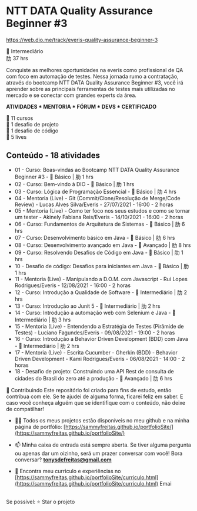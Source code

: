 # NTT DATA Quality Assurance Beginner #3
https://web.dio.me/track/everis-quality-assurance-beginner-3

 Intermediário<br>
肋 37 hrs<br>

Conquiste as melhores oportunidades na everis como profissional de QA com foco em automação de testes. Nessa jornada rumo a contratação, através do bootcamp NTT DATA Quality Assurance Beginner #3, você irá aprender sobre as principais ferramentas de testes mais utilizadas no mercado e se conectar com grandes experts da área.

<b>ATIVIDADES * MENTORIA * FÓRUM * DEVS * CERTIFICADO</b><br>

 11 cursos<br>
 1 desafio de projeto<br>
 1 desafio de código<br>
 5 lives<br>

## Conteúdo - 18 atividades
* 01 - Curso: Boas-vindas ao Bootcamp NTT DATA Quality Assurance Beginner #3 -  Básico | 肋 1 hrs
* 02 - Curso: Bem-vindo à DIO -  Básico | 肋 1 hrs
* 03 - Curso: Lógica de Programação Essencial -  Básico | 肋 4 hrs
* 04 - Mentoria (Live) - Git (Commit/Clone/Resolução de Merge/Code Review) - Lucas Alves Silva/Everis - 27/07/2021 - 16:00 - 2 horas
* 05 - Mentoria (Live) - Como ter foco nos seus estudos e como se tornar um tester - Akinely Fabiana Reis/Everis - 14/10/2021 - 16:00 - 2 horas
* 06 - Curso: Fundamentos de Arquitetura de Sistemas -  Básico | 肋 6 hrs
* 07 - Curso: Desenvolvimento básico em Java -  Básico | 肋 6 hrs
* 08 - Curso: Desenvolvimento avançado em Java -  Avançado | 肋 8 hrs
* 09 - Curso: Resolvendo Desafios de Código em Java -  Básico | 肋 1 hrs
* 10 - Desafio de código: Desafios para iniciantes em Java -  Básico | 肋 1 hrs
* 11 - Mentoria (Live) - Manipulando a D.O.M. com Javascript - Rui Lopes Rodrigues/Everis - 12/08/2021 - 16:00 - 2 horas
* 12 - Curso: Introdução a Qualidade de Software -  Intermediário | 肋 2 hrs
* 13 - Curso: Introdução ao Junit 5 -  Intermediário | 肋 2 hrs
* 14 - Curso: Introdução a automação web com Selenium e Java -  Intermediário | 肋 3 hrs
* 15 - Mentoria (Live) - Entendendo a Estratégia de Testes (Pirâmide de Testes) - Luciano Fagundes/Everis - 09/08/2021 - 19:00 - 2 horas
* 16 - Curso: Introdução a Behavior Driven Development (BDD) com Java -  Intermediário | 肋 2 hrs
* 17 - Mentoria (Live) - Escrita Cucumber - Gherkin (BDD) - Behavior Driven Development - Kami Rodrigues/Everis - 06/08/2021 - 14:00 - 2 horas
* 18 - Desafio de projeto: Construindo uma API Rest de consulta de cidades do Brasil do zero até a produção -  Avançado | 肋 6 hrs



🤝 Contribuindo Este repositório foi criado para fins de estudo, então contribua com ele. Se te ajudei de alguma forma, ficarei feliz em saber. E caso você conheça alguém que se identifique com o conteúdo, não deixe de compatilhar! 

- 👨‍💻 Todos os meus projetos estão disponíveis no meu github e na minha página de portfólio: [https://sammyfreitas.github.io/portfolioSite/](https://sammyfreitas.github.io/portfolioSite/) 

- 📫 Minha caixa de entrada está sempre aberta. Se tiver alguma pergunta ou apenas dar um oizinho, será um prazer conversar com você! Bora conversar? **tonysdefreitas@gmail.com**

- 📄 Encontra meu curriculo e experiências no [https://sammyfreitas.github.io/portfolioSite/curriculo.html](https://sammyfreitas.github.io/portfolioSite/curriculo.html)
Emai

<br>Se possível:  ⭐️ Star o projeto

<img src=" ">

